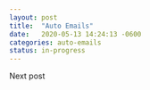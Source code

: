 ```yaml
---
layout: post
title:  "Auto Emails"
date:   2020-05-13 14:24:13 -0600
categories: auto-emails
status: in-progress
---
```


Next post
